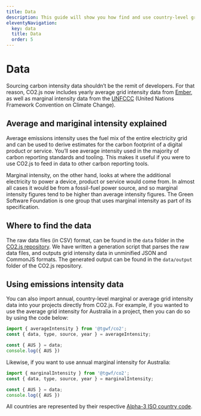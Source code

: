 ```yaml
---
title: Data
description: This guide will show you how find and use country-level grid intensity data available in CO2.js.
eleventyNavigation:
  key: data
  title: Data
  order: 5
---
```


# Data

Sourcing carbon intensity data shouldn’t be the remit of developers. For that reason, CO2.js now includes yearly average grid intensity data from [Ember](https://ember-climate.org/data/data-explorer/), as well as marginal intensity data from the [UNFCCC](https://unfccc.int/) (United Nations Framework Convention on Climate Change).

## Average and mariginal intensity explained

Average emissions intensity uses the fuel mix of the entire electricity grid and can be used to derive estimates for the carbon footprint of a digital product or service. You’ll see average intensity used in the majority of carbon reporting standards and tooling. This makes it useful if you were to use CO2.js to feed in data to other carbon reporting tools.

Marginal intensity, on the other hand, looks at where the additional electricity to power a device, product or service would come from. In almost all cases it would be from a fossil-fuel power source, and so marginal intensity figures tend to be higher than average intensity figures. The Green Software Foundation is one group that uses marginal intensity as part of its specification.

## Where to find the data

The raw data files (in CSV) format, can be found in the `data` folder in the [CO2.js repository](https://github.com/thegreenwebfoundation/co2.js/tree/main/data). We have written a generation script that parses the raw data files, and outputs grid intensity data in unminified JSON and CommonJS formats. The generated output can be found in the `data/output` folder of the CO2.js repository.

## Using emissions intensity data

You can also import annual, country-level marginal or average grid intensity data into your projects directly from CO2.js. For example, if you wanted to use the average grid intensity for Australia in a project, then you can do so by using the code below:

```js
import { averageIntensity } from '@tgwf/co2';
const { data, type, source, year } = averageIntensity;

const { AUS } = data;
console.log({ AUS })
```

Likewise, if you want to use annual marginal intensity for Australia:

```js
import { marginalIntensity } from '@tgwf/co2';
const { data, type, source, year } = marginalIntensity;

const { AUS } = data;
console.log({ AUS })
```

All countries are represented by their respective [Alpha-3 ISO country code](https://www.iso.org/obp/ui/#search).
